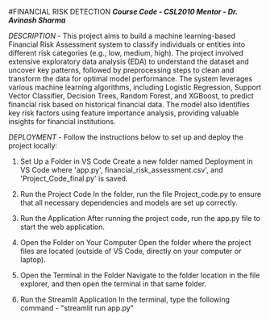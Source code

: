 #FINANCIAL RISK DETECTION
_**Course Code - CSL2010
Mentor - Dr. Avinash Sharma**_

*DESCRIPTION* - 
This project aims to build a machine learning-based Financial Risk Assessment system to classify individuals or entities into different risk categories (e.g., low, medium, high). The project involved extensive exploratory data analysis (EDA) to understand the dataset and uncover key patterns, followed by preprocessing steps to clean and transform the data for optimal model performance.
The system leverages various machine learning algorithms, including Logistic Regression, Support Vector Classifier, Decision Trees, Random Forest, and XGBoost, to predict financial risk based on historical financial data. The model also identifies key risk factors using feature importance analysis, providing valuable insights for financial institutions.

*DEPLOYMENT* -
Follow the instructions below to set up and deploy the project locally:

1. Set Up a Folder in VS Code
Create a new folder named Deployment in VS Code where 'app.py', financial_risk_assessment.csv', and 'Project_Code_final.py' is saved.

2. Run the Project Code
In the folder, run the file Project_code.py to ensure that all necessary dependencies and models are set up correctly.

3. Run the Application
After running the project code, run the app.py file to start the web application.

4. Open the Folder on Your Computer
Open the folder where the project files are located (outside of VS Code, directly on your computer or laptop).

5. Open the Terminal in the Folder
Navigate to the folder location in the file explorer, and then open the terminal in that same folder.

6. Run the Streamlit Application
In the terminal, type the following command - "streamlit run app.py"
